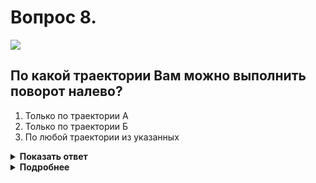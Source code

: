 # Вопрос 8.

![](https://s.drom.ru/i24228/pdd/tickets/2016/1543885320.jpg)

## По какой траектории Вам можно выполнить поворот налево?

1. Только по траектории А
2. Только по траектории Б
3. По любой траектории из указанных

<details>
<summary><b>Показать ответ</b></summary>
Правильный ответ: 1
</details>
<details>
<summary><b>Подробнее</b></summary>
При отсутствии знаков 5.15.1 «Направления движения по полосам» или 5.15.2 следует выполнять поворот с заездом на трамвайные пути, т.е. по траектории «А».
(Пункт 8.5 ПДД)
</details>